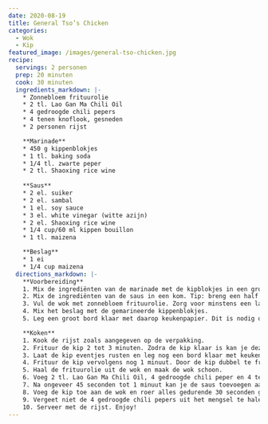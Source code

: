 ```yaml
---
date: 2020-08-19
title: General Tso’s Chicken
categories:
  - Wok
  - Kip
featured_image: /images/general-tso-chicken.jpg
recipe:
  servings: 2 personen
  prep: 20 minuten
  cook: 30 minuten
  ingredients_markdown: |-
    * Zonnebloem frituurolie
    * 2 tl. Lao Gan Ma Chili Oil
    * 4 gedroogde chili pepers
    * 4 tenen knoflook, gesneden
    * 2 personen rijst

    **Marinade**
    * 450 g kippenblokjes
    * 1 tl. baking soda
    * 1/4 tl. zwarte peper
    * 2 tl. Shaoxing rice wine
    
    **Saus**
    * 2 el. suiker
    * 2 el. sambal
    * 1 el. soy sauce
    * 3 el. white vinegar (witte azijn)
    * 2 el. Shaoxing rice wine
    * 1/4 cup/60 ml kippen bouillon
    * 1 tl. maizena

    **Beslag**
    * 1 ei
    * 1/4 cup maizena
  directions_markdown: |-
    **Voorbereiding**
    1. Mix de ingrediënten van de marinade met de kipblokjes in een grote kom en laat even intrekken.
    2. Mix de ingrediënten van de saus in een kom. Tip: breng een half blokje kippen bouillon met 60 ml water eerst aan de kook, voordat je het in de kom mengt met de andere ingrediënten.
    3. Vul de wok met zonnebloem frituurolie. Zorg voor minstens een laag van 2,5 cm. De temperatuur van de olie moet ongeveer rond de 160°C liggen.
    4. Mix het beslag met de gemarineerde kippenblokjes.
    5. Leg een groot bord klaar met daarop keukenpapier. Dit is nodig om de gefrituurde kip op te leggen.

    **Koken**
    1. Kook de rijst zoals aangegeven op de verpakking.
    2. Frituur de kip 2 tot 3 minuten. Zodra de kip klaar is kan je deze neerleggen op het bord met keuken papier. Op deze manier wordt de kip niet zo vettig.
    3. Laat de kip eventjes rusten en leg nog een bord klaar met keuken papier.
    4. Frituur de kip vervolgens nog 1 minuut. Door de kip dubbel te frituren wordt de buitenste laag lekker knapperig. Leg de kip vervolgens weer op het bord met keukenpapier.
    5. Haal de frituurolie uit de wok en maak de wok schoon.
    6. Voeg 2 tl. Lao Gan Ma Chili Oil, 4 gedroogde chili peper en 4 teentjes gesneden knoflook toe aan de koude wok. Verwarm dit op middel tot hoog vuur. Blijf goed omscheppen tijdens het verwarmen.
    7. Na ongeveer 45 seconden tot 1 minuut kan je de saus toevoegen aan de wok. Door blijven roeren tot het siroop wordt, dit duurt ongeveer 1 tot 2 minuten.
    8. Voeg de kip toe aan de wok en roer alles gedurende 30 seconden goed door. Haal daarna direct de pan van het vuur.
    9. Vergeet niet de 4 gedroogde chili pepers uit het mengsel te halen. 
    10. Serveer met de rijst. Enjoy!
---
```

